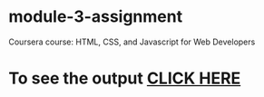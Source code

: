 # module-3-assignment
Coursera course: HTML, CSS, and Javascript for Web Developers
# To see the output [CLICK HERE](https://Siva0443.github.io/Coursera-HTML-CSS-and-JavaScript-for-Web-Developers/Assignments/module-3/index.html)


